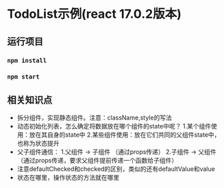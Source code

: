 # TodoList示例(react 17.0.2版本)
## 运行项目
### `npm install`
### `npm start`

## 相关知识点
- 拆分组件，实现静态组件。注意：className,style的写法
- 动态初始化列表，怎么确定将数据放在哪个组件的state中呢？
    1.某个组件使用：放在其自身的state中
    2.某些组件使用：放在它们共同的父组件state中，也称为状态提升
- 父子组件通信：
    1.父组件 -> 子组件 （通过props传递）
    2.子组件 -> 父组件 （通过props传递，要求父组件提前传递一个函数给子组件）
- 注意defaultChecked和checked的区别，类似的还有defaultValue和value
- 状态在哪里，操作状态的方法就在哪里
